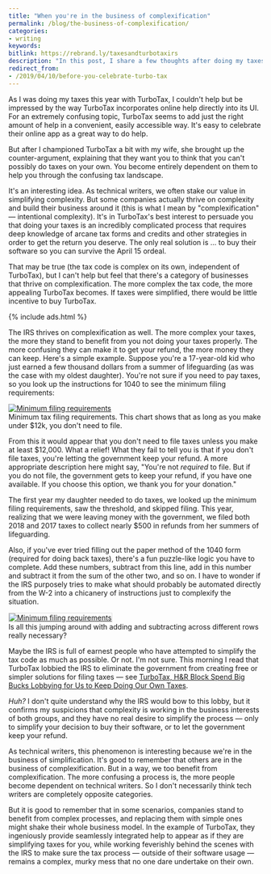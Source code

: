 ```yaml
---
title: "When you're in the business of complexification"
permalink: /blog/the-business-of-complexification/
categories:
- writing
keywords:
bitlink: https://rebrand.ly/taxesandturbotaxirs
description: "In this post, I share a few thoughts after doing my taxes. Some businesses thrive on complexity and would have you believe there's no simple approach apart from purchasing their software."
redirect_from:
- /2019/04/10/before-you-celebrate-turbo-tax
---
```


As I was doing my taxes this year with TurboTax, I couldn't help but be impressed by the way TurboTax incorporates online help directly into its UI. For an extremely confusing topic, TurboTax seems to add just the right amount of help in a convenient, easily accessible way. It's easy to celebrate their online app as a great way to do help.

But after I championed TurboTax a bit with my wife, she brought up the counter-argument, explaining that they want you to think that you can't possibly do taxes on your own. You become entirely dependent on them to help you through the confusing tax landscape.

It's an interesting idea. As technical writers, we often stake our value in simplifying complexity. But some companies actually thrive on complexity and build their business around it (this is what I mean by "complexification" &mdash; intentional complexity). It's in TurboTax's best interest to persuade you that doing your taxes is an incredibly complicated process that requires deep knowledge of arcane tax forms and credits and other strategies in order to get the return you deserve. The only real solution is ... to buy their software so you can survive the April 15 ordeal.

That may be true (the tax code is complex on its own, independent of TurboTax), but I can't help but feel that there's a category of businesses that thrive on complexification. The more complex the tax code, the more appealing TurboTax becomes. If taxes were simplified, there would be little incentive to buy TurboTax.

{% include ads.html %}

The IRS thrives on complexification as well. The more complex your taxes, the more they stand to benefit from you not doing your taxes properly. The more confusing they can make it to get your refund, the more money they can keep. Here's a simple example. Suppose you're a 17-year-old kid who just earned a few thousand dollars from a summer of lifeguarding (as was the case with my oldest daughter). You're not sure if you need to pay taxes, so you look up the instructions for 1040 to see the minimum filing requirements:

<caption><a href="https://www.irs.gov/pub/irs-pdf/i1040gi.pdf"> <img src="https://s3.us-west-1.wasabisys.com/idbwmedia.com/images/irsfilingrequirements.png" alt="Minimum filing requirements" /></a><figcaption>Minimum tax filing requirements. This chart shows that as long as you make under $12k, you don't need to file.</figcaption></caption>

From this it would appear that you don't need to file taxes unless you make at least $12,000. What a relief! What they fail to tell you is that if you don't file taxes, you're letting the government keep your refund. A more appropriate description here might say, "You're not *required* to file. But if you do not file, the government gets to keep your refund, if you have one available. If you choose this option, we thank you for your donation."

The first year my daughter needed to do taxes, we looked up the minimum filing requirements, saw the threshold, and skipped filing. This year, realizing that we were leaving money with the government, we filed both 2018 and 2017 taxes to collect nearly $500 in refunds from her summers of lifeguarding.

Also, if you've ever tried filling out the paper method of the 1040 form (required for doing back taxes), there's a fun puzzle-like logic you have to complete. Add these numbers, subtract from this line, add in this number and subtract it from the sum of the other two, and so on. I have to wonder if the IRS purposely tries to make what should probably be automated directly from the W-2 into a chicanery of instructions just to complexify the situation.

<caption><a href="https://www.irs.gov/pub/irs-pdf/f1040.pdf"> <img src="https://s3.us-west-1.wasabisys.com/idbwmedia.com/images/unnecessary_complexity_taxes.png" alt="Minimum filing requirements" style="border: 1px solid #dedede;"/></a><figcaption>Is all this jumping around with adding and subtracting across different rows really necessary?</figcaption></caption>

Maybe the IRS is full of earnest people who have attempted to simplify the tax code as much as possible. Or not. I'm not sure. This morning I read that TurboTax lobbied the IRS to eliminate the government from creating free or simpler solutions for filing taxes &mdash; see [TurboTax, H&R Block Spend Big Bucks Lobbying for Us to Keep Doing Our Own Taxes](https://www.nbcnews.com/business/taxes/turbotax-h-r-block-spend-millions-lobbying-us-keep-doing-n736386).

*Huh?* I don't quite understand why the IRS would bow to this lobby, but it confirms my suspicions that complexity is working in the business interests of both groups, and they have no real desire to simplify the process &mdash; only to simplify your decision to buy their software, or to let the government keep your refund.

As technical writers, this phenomenon is interesting because we're in the business of simplification. It's good to remember that others are in the business of complexification. But in a way, we too benefit from complexification. The more confusing a process is, the more people become dependent on technical writers. So I don't necessarily think tech writers are completely opposite categories.

But it is good to remember that in some scenarios, companies stand to benefit from complex processes, and replacing them with simple ones might shake their whole business model. In the example of TurboTax, they ingeniously provide seamlessly integrated help to appear as if they are simplifying taxes for you, while working feverishly behind the scenes with the IRS to make sure the tax process &mdash; outside of their software usage &mdash; remains a complex, murky mess that no one dare undertake on their own.
